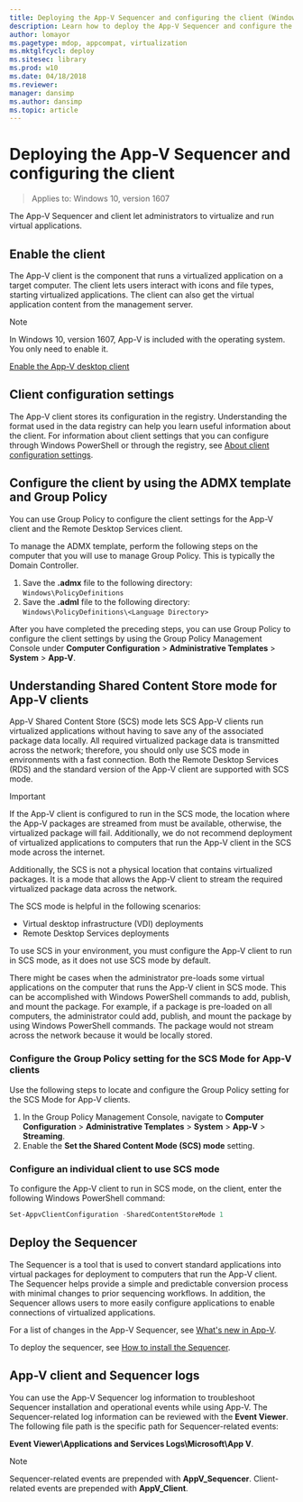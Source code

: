 ```yaml
---
title: Deploying the App-V Sequencer and configuring the client (Windows 10)
description: Learn how to deploy the App-V Sequencer and configure the client by using the ADMX template and Group Policy.
author: lomayor
ms.pagetype: mdop, appcompat, virtualization
ms.mktglfcycl: deploy
ms.sitesec: library
ms.prod: w10
ms.date: 04/18/2018
ms.reviewer: 
manager: dansimp
ms.author: dansimp
ms.topic: article
---
```

# Deploying the App-V Sequencer and configuring the client

>Applies to: Windows 10, version 1607

The App-V Sequencer and client let administrators to virtualize and run virtual applications.

## Enable the client

The App-V client is the component that runs a virtualized application on a target computer. The client lets users interact with icons and file types, starting virtualized applications. The client can also get the virtual application content from the management server.

>[!NOTE]
>In Windows 10, version 1607, App-V is included with the operating system. You only need to enable it.

[Enable the App-V desktop client](appv-enable-the-app-v-desktop-client.md)

## Client configuration settings

The App-V client stores its configuration in the registry. Understanding the format used in the data registry can help you learn useful information about the client. For information about client settings that you can configure through Windows PowerShell or through the registry, see [About client configuration settings](appv-client-configuration-settings.md).

## Configure the client by using the ADMX template and Group Policy

You can use Group Policy to configure the client settings for the App-V client and the Remote Desktop Services client.

To manage the ADMX template, perform the following steps on the computer that you will use to manage Group Policy. This is typically the Domain Controller.

1. Save the **.admx** file to the following directory: ```Windows\PolicyDefinitions```
2. Save the **.adml** file to the following directory: ```Windows\PolicyDefinitions\<Language Directory>```

After you have completed the preceding steps, you can use Group Policy to configure the client settings by using the Group Policy Management Console under **Computer Configuration** > **Administrative Templates** > **System** > **App-V**.

## Understanding Shared Content Store mode for App-V clients

App-V Shared Content Store (SCS) mode lets SCS App-V clients run virtualized applications without having to save any of the associated package data locally. All required virtualized package data is transmitted across the network; therefore, you should only use SCS mode in environments with a fast connection. Both the Remote Desktop Services (RDS) and the standard version of the App-V client are supported with SCS mode.

>[!IMPORTANT]
>If the App-V client is configured to run in the SCS mode, the location where the App-V packages are streamed from must be available, otherwise, the virtualized package will fail. Additionally, we do not recommend deployment of virtualized applications to computers that run the App-V client in the SCS mode across the internet.

Additionally, the SCS is not a physical location that contains virtualized packages. It is a mode that allows the App-V client to stream the required virtualized package data across the network.

The SCS mode is helpful in the following scenarios:

* Virtual desktop infrastructure (VDI) deployments
* Remote Desktop Services deployments

To use SCS in your environment, you must configure the App-V client to run in SCS mode, as it does not use SCS mode by default.

There might be cases when the administrator pre-loads some virtual applications on the computer that runs the App-V client in SCS mode. This can be accomplished with Windows PowerShell commands to add, publish, and mount the package. For example, if a package is pre-loaded on all computers, the administrator could add, publish, and mount the package by using Windows PowerShell commands. The package would not stream across the network because it would be locally stored.

### Configure the Group Policy setting for the SCS Mode for App-V clients

Use the following steps to locate and configure the Group Policy setting for the SCS Mode for App-V clients.

1. In the Group Policy Management Console, navigate to **Computer Configuration** > **Administrative Templates** > **System** > **App-V** > **Streaming**.
2. Enable the **Set the Shared Content Mode (SCS) mode** setting.

### Configure an individual client to use SCS mode

To configure the App-V client to run in SCS mode, on the client, enter the following Windows PowerShell command:

```PowerShell
Set-AppvClientConfiguration -SharedContentStoreMode 1
```

## Deploy the Sequencer

The Sequencer is a tool that is used to convert standard applications into virtual packages for deployment to computers that run the App-V client. The Sequencer helps provide a simple and predictable conversion process with minimal changes to prior sequencing workflows. In addition, the Sequencer allows users to more easily configure applications to enable connections of virtualized applications.

For a list of changes in the App-V Sequencer, see [What's new in App-V](appv-about-appv.md).

To deploy the sequencer, see [How to install the Sequencer](appv-install-the-sequencer.md).

## App-V client and Sequencer logs

You can use the App-V Sequencer log information to troubleshoot Sequencer installation and operational events while using App-V. The Sequencer-related log information can be reviewed with the **Event Viewer**. The following file path is the specific path for Sequencer-related events:

**Event Viewer\Applications and Services Logs\Microsoft\App V**.

>[!NOTE]
>Sequencer-related events are prepended with **AppV\_Sequencer**. Client-related events are prepended with **AppV\_Client**.




